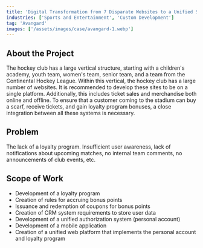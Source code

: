 ```yaml
---
title: 'Digital Transformation from 7 Disparate Websites to a Unified System'
industries: ['Sports and Entertainment', 'Custom Development']
tag: 'Avangard'
images: ['/assets/images/case/avangard-1.webp']
---
```


## About the Project

The hockey club has a large vertical structure, starting with a children's academy, youth team, women's team, senior team, and a team from the Continental Hockey League. Within this vertical, the hockey club has a large number of websites. It is recommended to develop these sites to be on a single platform. Additionally, this includes ticket sales and merchandise both online and offline. To ensure that a customer coming to the stadium can buy a scarf, receive tickets, and gain loyalty program bonuses, a close integration between all these systems is necessary.

## Problem

The lack of a loyalty program. Insufficient user awareness, lack of notifications about upcoming matches, no internal team comments, no announcements of club events, etc.

## Scope of Work

- Development of a loyalty program
- Creation of rules for accruing bonus points
- Issuance and redemption of coupons for bonus points
- Creation of CRM system requirements to store user data
- Development of a unified authorization system (personal account)
- Development of a mobile application
- Creation of a unified web platform that implements the personal account and loyalty program
